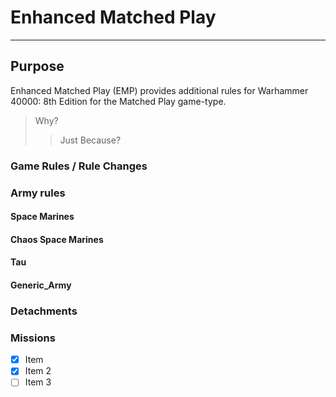 
# Enhanced Matched Play
***

## Purpose
Enhanced Matched Play (EMP) provides additional rules for Warhammer 40000: 8th Edition for the Matched Play game-type.
> Why?
>> Just Because?

### Game Rules / Rule Changes
### Army rules
#### Space Marines
#### Chaos Space Marines
#### Tau
#### Generic_Army

### Detachments
### Missions
- [x] Item
- [x] Item 2
- [ ] Item 3
